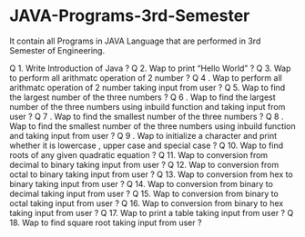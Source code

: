 # JAVA-Programs-3rd-Semester
 It contain all  Programs in JAVA Language that are performed in 3rd Semester of Engineering.


Q 1. Write Introduction of Java ?
Q 2. Wap to print “Hello World” ?
Q 3. Wap to perform all arithmatc operation of 2 number ?
Q 4 . Wap to perform all arithmatc operation of 2 number taking input from user ?
Q 5. Wap to find the largest number of the three numbers ?
Q 6 . Wap to find the largest number of the three numbers using inbuild function and taking 
input from user ?
Q 7 . Wap to find the smallest number of the three numbers ?
Q 8 . Wap to find the smallest number of the three numbers using inbuild function and taking 
input from user ?
Q 9 . Wap to initialize a character and print whether it is lowercase , upper case and special case 
?
Q 10. Wap to find roots of any given quadratic equation ?
Q 11. Wap to conversion from decimal to binary taking input from user ?
Q 12. Wap to conversion from octal to binary taking input from user ?
Q 13. Wap to conversion from hex to binary taking input from user ?
Q 14. Wap to conversion from binary to decimal taking input from user ?
Q 15. Wap to conversion from binary to octal taking input from user ?
Q 16. Wap to conversion from binary to hex taking input from user ?
Q 17. Wap to print a table taking input from user ?
Q 18. Wap to find square root taking input from user ?
